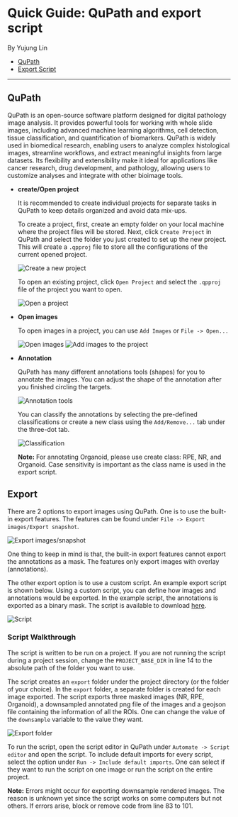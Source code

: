 # Quick Guide: QuPath and export script  

By Yujung Lin  

- [QuPath](#qupath)  
- [Export Script](#export_script)  

----

## QuPath

QuPath is an open-source software platform designed for digital pathology image analysis. It provides powerful tools for working with whole slide images, including advanced machine learning algorithms, cell detection, tissue classification, and quantification of biomarkers. QuPath is widely used in biomedical research, enabling users to analyze complex histological images, streamline workflows, and extract meaningful insights from large datasets. Its flexibility and extensibility make it ideal for applications like cancer research, drug development, and pathology, allowing users to customize analyses and integrate with other bioimage tools.  

- **create/Open project**
 
    It is recommended to create individual projects for separate tasks in QuPath to keep details organized and avoid data mix-ups.

    To create a project, first, create an empty folder on your local machine where the project files will be stored. Next, click `Create Project` in QuPath and select the folder you just created to set up the new project. This will create a `.qpproj` file to store all the configurations of the current opened project. 
    
    ![Create a new project](images/create_project.png)
    
    To open an existing project, click `Open Project` and select the `.qpproj` file of the project you want to open.
    
    ![Open a project](images/open_project.png)
    
- **Open images**

    To open images in a project, you can use `Add Images` or `File -> Open...` 
    
    ![Open images](images/open_image.png)
    ![Add images to the project](images/add_images.png)
    
- **Annotation**
 
    QuPath has many different annotations tools (shapes) for you to annotate the images. You can adjust the shape of the annotation after you finished circling the targets.

    ![Annotation tools](images/annotation_tools.png)
    
    You can classify the annotations by selecting the pre-defined classifications or create a new class using the `Add/Remove...` tab under the three-dot tab.
    
    ![Classification](images/classification.png)
    
    **Note:** For annotating Organoid, please use create class: RPE, NR, and Organoid. Case sensitivity is important as the class name is used in the export script.
    
## Export

There are 2 options to export images using QuPath. One is to use the built-in export features. The features can be found under `File -> Export images/Export snapshot`.

![Export images/snapshot](images/export_features.png)

One thing to keep in mind is that, the built-in export features cannot export the annotations as a mask. The features only export images with overlay (annotations).  

The other export option is to use a custom script. An example export script is shown below. Using a custom script, you can define how images and annotations would be exported. In the example script, the annotations is exported as a binary mask. The script is available to download [here](export_mask.groovy).

![Script](images/export_script.png)

### Script Walkthrough

The script is written to be run on a project. If you are not running the script during a project session, change the `PROJECT_BASE_DIR` in line 14 to the absolute path of the folder you want to use.

The script creates an `export` folder under the project directory (or the folder of your choice). In the `export` folder, a separate folder is created for each image exported. The script exports three masked images (NR, RPE, Organoid), a downsampled annotated png file of the images and a geojson file containing the information of all the ROIs. One can change the value of the `downsample` variable to the value they want.

![Export folder](images/export_folder.png)

To run the script, open the script editor in QuPath under `Automate -> Script editor` and open the script. To include default imports for every script, select the option under `Run -> Include default imports`. One can select if they want to run the script on one image or run the script on the entire project.

**Note:** Errors might occur for exporting downsample rendered images. The reason is unknown yet since the script works on some computers but not others. If errors arise, block or remove code from line 83 to 101.


